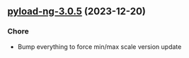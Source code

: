 

## [pyload-ng-3.0.5](https://github.com/truecharts/charts/compare/pyload-ng-3.0.4...pyload-ng-3.0.5) (2023-12-20)

### Chore

- Bump everything to force min/max scale version update
  
  